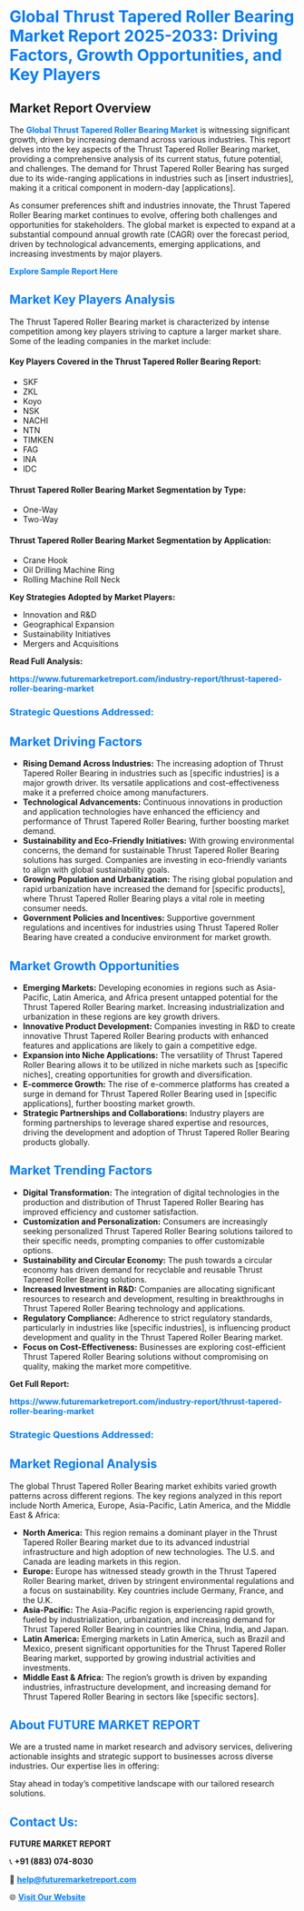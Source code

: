 <h1 style="color: #007BFF;">Global Thrust Tapered Roller Bearing Market Report 2025-2033: Driving Factors, Growth Opportunities, and Key Players</h1>

<section id="overview">
<h2>Market Report Overview</h2>
<p>The <a href="https://www.futuremarketreport.com/industry-report/thrust-tapered-roller-bearing-market" style="color: #007BFF; text-decoration: none;"><strong>Global Thrust Tapered Roller Bearing Market</strong></a> is witnessing significant growth, driven by increasing demand across various industries. This report delves into the key aspects of the Thrust Tapered Roller Bearing market, providing a comprehensive analysis of its current status, future potential, and challenges. The demand for Thrust Tapered Roller Bearing has surged due to its wide-ranging applications in industries such as [insert industries], making it a critical component in modern-day [applications].</p>
<p>As consumer preferences shift and industries innovate, the Thrust Tapered Roller Bearing market continues to evolve, offering both challenges and opportunities for stakeholders. The global market is expected to expand at a substantial compound annual growth rate (CAGR) over the forecast period, driven by technological advancements, emerging applications, and increasing investments by major players.</p>
</section>

<section id="overview">
<p><a href="https://www.futuremarketreport.com/request-sample/reportId=36753" style="color: #007BFF; text-decoration: none;"><strong>Explore Sample Report Here</strong></a></p>
</section>

<section id="key-players">
<h2 style="color: #007BFF;">Market Key Players Analysis</h2>
<p>The Thrust Tapered Roller Bearing market is characterized by intense competition among key players striving to capture a larger market share. Some of the leading companies in the market include:</p>
<h4>Key Players Covered in the Thrust Tapered Roller Bearing Report:</h4>
<ul><li>SKF</li><li>ZKL</li><li>Koyo</li><li>NSK</li><li>NACHI</li><li>NTN</li><li>TIMKEN</li><li>FAG</li><li>INA</li><li>IDC</li></ul>
<h4>Thrust Tapered Roller Bearing Market Segmentation by Type:</h4>
<ul><li>One-Way</li><li>Two-Way</li></ul>

<h4>Thrust Tapered Roller Bearing Market Segmentation by Application:</h4>
<ul><li>Crane Hook</li><li>Oil Drilling Machine Ring</li><li>Rolling Machine Roll Neck</li></ul>
<p><strong>Key Strategies Adopted by Market Players:</strong></p>
<ul>
<li>Innovation and R&D</li>
<li>Geographical Expansion</li>
<li>Sustainability Initiatives</li>
<li>Mergers and Acquisitions</li>
</ul>
</section>

<section>
<p><strong>Read Full Analysis: </strong></p><a href="https://www.futuremarketreport.com/industry-report/thrust-tapered-roller-bearing-market" style="color: #007BFF; text-decoration: none;"><strong>https://www.futuremarketreport.com/industry-report/thrust-tapered-roller-bearing-market</strong></a>
<h3 style="color: #007BFF;">Strategic Questions Addressed:</h3>
</section>

<section id="driving-factors">
<h2 style="color: #007BFF;">Market Driving Factors</h2>
<ul>
<li><strong>Rising Demand Across Industries:</strong> The increasing adoption of Thrust Tapered Roller Bearing in industries such as [specific industries] is a major growth driver. Its versatile applications and cost-effectiveness make it a preferred choice among manufacturers.</li>
<li><strong>Technological Advancements:</strong> Continuous innovations in production and application technologies have enhanced the efficiency and performance of Thrust Tapered Roller Bearing, further boosting market demand.</li>
<li><strong>Sustainability and Eco-Friendly Initiatives:</strong> With growing environmental concerns, the demand for sustainable Thrust Tapered Roller Bearing solutions has surged. Companies are investing in eco-friendly variants to align with global sustainability goals.</li>
<li><strong>Growing Population and Urbanization:</strong> The rising global population and rapid urbanization have increased the demand for [specific products], where Thrust Tapered Roller Bearing plays a vital role in meeting consumer needs.</li>
<li><strong>Government Policies and Incentives:</strong> Supportive government regulations and incentives for industries using Thrust Tapered Roller Bearing have created a conducive environment for market growth.</li>
</ul>
</section>

<section id="growth-opportunities">
<h2 style="color: #007BFF;">Market Growth Opportunities</h2>
<ul>
<li><strong>Emerging Markets:</strong> Developing economies in regions such as Asia-Pacific, Latin America, and Africa present untapped potential for the Thrust Tapered Roller Bearing market. Increasing industrialization and urbanization in these regions are key growth drivers.</li>
<li><strong>Innovative Product Development:</strong> Companies investing in R&D to create innovative Thrust Tapered Roller Bearing products with enhanced features and applications are likely to gain a competitive edge.</li>
<li><strong>Expansion into Niche Applications:</strong> The versatility of Thrust Tapered Roller Bearing allows it to be utilized in niche markets such as [specific niches], creating opportunities for growth and diversification.</li>
<li><strong>E-commerce Growth:</strong> The rise of e-commerce platforms has created a surge in demand for Thrust Tapered Roller Bearing used in [specific applications], further boosting market growth.</li>
<li><strong>Strategic Partnerships and Collaborations:</strong> Industry players are forming partnerships to leverage shared expertise and resources, driving the development and adoption of Thrust Tapered Roller Bearing products globally.</li>
</ul>
</section>

<section id="trending-factors">
<h2 style="color: #007BFF;">Market Trending Factors</h2>
<ul>
<li><strong>Digital Transformation:</strong> The integration of digital technologies in the production and distribution of Thrust Tapered Roller Bearing has improved efficiency and customer satisfaction.</li>
<li><strong>Customization and Personalization:</strong> Consumers are increasingly seeking personalized Thrust Tapered Roller Bearing solutions tailored to their specific needs, prompting companies to offer customizable options.</li>
<li><strong>Sustainability and Circular Economy:</strong> The push towards a circular economy has driven demand for recyclable and reusable Thrust Tapered Roller Bearing solutions.</li>
<li><strong>Increased Investment in R&D:</strong> Companies are allocating significant resources to research and development, resulting in breakthroughs in Thrust Tapered Roller Bearing technology and applications.</li>
<li><strong>Regulatory Compliance:</strong> Adherence to strict regulatory standards, particularly in industries like [specific industries], is influencing product development and quality in the Thrust Tapered Roller Bearing market.</li>
<li><strong>Focus on Cost-Effectiveness:</strong> Businesses are exploring cost-efficient Thrust Tapered Roller Bearing solutions without compromising on quality, making the market more competitive.</li>
</ul>
</section>

<section>
<p><strong>Get Full Report: </strong></p><a href="https://www.futuremarketreport.com/industry-report/thrust-tapered-roller-bearing-market" style="color: #007BFF; text-decoration: none;"><strong>https://www.futuremarketreport.com/industry-report/thrust-tapered-roller-bearing-market</strong></a>
<h3 style="color: #007BFF;">Strategic Questions Addressed:</h3>
</section>


<section id="regional-analysis">
<h2 style="color: #007BFF;">Market Regional Analysis</h2>
<p>The global Thrust Tapered Roller Bearing market exhibits varied growth patterns across different regions. The key regions analyzed in this report include North America, Europe, Asia-Pacific, Latin America, and the Middle East & Africa:</p>
<ul>
<li><strong>North America:</strong> This region remains a dominant player in the Thrust Tapered Roller Bearing market due to its advanced industrial infrastructure and high adoption of new technologies. The U.S. and Canada are leading markets in this region.</li>
<li><strong>Europe:</strong> Europe has witnessed steady growth in the Thrust Tapered Roller Bearing market, driven by stringent environmental regulations and a focus on sustainability. Key countries include Germany, France, and the U.K.</li>
<li><strong>Asia-Pacific:</strong> The Asia-Pacific region is experiencing rapid growth, fueled by industrialization, urbanization, and increasing demand for Thrust Tapered Roller Bearing in countries like China, India, and Japan.</li>
<li><strong>Latin America:</strong> Emerging markets in Latin America, such as Brazil and Mexico, present significant opportunities for the Thrust Tapered Roller Bearing market, supported by growing industrial activities and investments.</li>
<li><strong>Middle East & Africa:</strong> The region’s growth is driven by expanding industries, infrastructure development, and increasing demand for Thrust Tapered Roller Bearing in sectors like [specific sectors].</li>
</ul>
</section>

<footer>
<h2 style="color: #007BFF;">About FUTURE MARKET REPORT</h2>
<p>We are a trusted name in market research and advisory services, delivering actionable insights and strategic support to businesses across diverse industries. Our expertise lies in offering:</p>

<p>Stay ahead in today’s competitive landscape with our tailored research solutions.</p>

<h2 style="color: #007BFF;">Contact Us:</h2>
<p><strong>FUTURE MARKET REPORT</strong></p>
<p>📞 <strong>+91 (883) 074-8030</strong></p>
<p>📧 <strong><a href="mailto:help@futuremarketreport.com" style="color: #007BFF;">help@futuremarketreport.com</a></strong></p>
<p>🌐 <strong><a href="https://www.futuremarketreport.com/" style="color: #007BFF;">Visit Our Website</a></strong></p>
</footer>